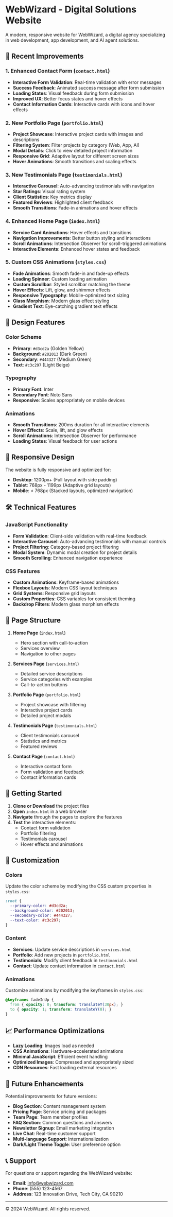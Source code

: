 # WebWizard - Digital Solutions Website

A modern, responsive website for WebWizard, a digital agency specializing in web development, app development, and AI agent solutions.

## 🚀 Recent Improvements

### 1. Enhanced Contact Form (`contact.html`)
- **Interactive Form Validation**: Real-time validation with error messages
- **Success Feedback**: Animated success message after form submission
- **Loading States**: Visual feedback during form submission
- **Improved UX**: Better focus states and hover effects
- **Contact Information Cards**: Interactive cards with icons and hover effects

### 2. New Portfolio Page (`portfolio.html`)
- **Project Showcase**: Interactive project cards with images and descriptions
- **Filtering System**: Filter projects by category (Web, App, AI)
- **Modal Details**: Click to view detailed project information
- **Responsive Grid**: Adaptive layout for different screen sizes
- **Hover Animations**: Smooth transitions and scaling effects

### 3. New Testimonials Page (`testimonials.html`)
- **Interactive Carousel**: Auto-advancing testimonials with navigation
- **Star Ratings**: Visual rating system
- **Client Statistics**: Key metrics display
- **Featured Reviews**: Highlighted client feedback
- **Smooth Transitions**: Fade-in animations and hover effects

### 4. Enhanced Home Page (`index.html`)
- **Service Card Animations**: Hover effects and transitions
- **Navigation Improvements**: Better button styling and interactions
- **Scroll Animations**: Intersection Observer for scroll-triggered animations
- **Interactive Elements**: Enhanced hover states and feedback

### 5. Custom CSS Animations (`styles.css`)
- **Fade Animations**: Smooth fade-in and fade-up effects
- **Loading Spinner**: Custom loading animation
- **Custom Scrollbar**: Styled scrollbar matching the theme
- **Hover Effects**: Lift, glow, and shimmer effects
- **Responsive Typography**: Mobile-optimized text sizing
- **Glass Morphism**: Modern glass effect styling
- **Gradient Text**: Eye-catching gradient text effects

## 🎨 Design Features

### Color Scheme
- **Primary**: `#d3cd2a` (Golden Yellow)
- **Background**: `#202013` (Dark Green)
- **Secondary**: `#444327` (Medium Green)
- **Text**: `#c3c297` (Light Beige)

### Typography
- **Primary Font**: Inter
- **Secondary Font**: Noto Sans
- **Responsive**: Scales appropriately on mobile devices

### Animations
- **Smooth Transitions**: 200ms duration for all interactive elements
- **Hover Effects**: Scale, lift, and glow effects
- **Scroll Animations**: Intersection Observer for performance
- **Loading States**: Visual feedback for user actions

## 📱 Responsive Design

The website is fully responsive and optimized for:
- **Desktop**: 1200px+ (Full layout with side padding)
- **Tablet**: 768px - 1199px (Adaptive grid layouts)
- **Mobile**: < 768px (Stacked layouts, optimized navigation)

## 🛠 Technical Features

### JavaScript Functionality
- **Form Validation**: Client-side validation with real-time feedback
- **Interactive Carousel**: Auto-advancing testimonials with manual controls
- **Project Filtering**: Category-based project filtering
- **Modal System**: Dynamic modal creation for project details
- **Smooth Scrolling**: Enhanced navigation experience

### CSS Features
- **Custom Animations**: Keyframe-based animations
- **Flexbox Layouts**: Modern CSS layout techniques
- **Grid Systems**: Responsive grid layouts
- **Custom Properties**: CSS variables for consistent theming
- **Backdrop Filters**: Modern glass morphism effects

## 📄 Page Structure

1. **Home Page** (`index.html`)
   - Hero section with call-to-action
   - Services overview
   - Navigation to other pages

2. **Services Page** (`services.html`)
   - Detailed service descriptions
   - Service categories with examples
   - Call-to-action buttons

3. **Portfolio Page** (`portfolio.html`)
   - Project showcase with filtering
   - Interactive project cards
   - Detailed project modals

4. **Testimonials Page** (`testimonials.html`)
   - Client testimonials carousel
   - Statistics and metrics
   - Featured reviews

5. **Contact Page** (`contact.html`)
   - Interactive contact form
   - Form validation and feedback
   - Contact information cards

## 🚀 Getting Started

1. **Clone or Download** the project files
2. **Open** `index.html` in a web browser
3. **Navigate** through the pages to explore the features
4. **Test** the interactive elements:
   - Contact form validation
   - Portfolio filtering
   - Testimonials carousel
   - Hover effects and animations

## 🔧 Customization

### Colors
Update the color scheme by modifying the CSS custom properties in `styles.css`:
```css
:root {
  --primary-color: #d3cd2a;
  --background-color: #202013;
  --secondary-color: #444327;
  --text-color: #c3c297;
}
```

### Content
- **Services**: Update service descriptions in `services.html`
- **Portfolio**: Add new projects in `portfolio.html`
- **Testimonials**: Modify client feedback in `testimonials.html`
- **Contact**: Update contact information in `contact.html`

### Animations
Customize animations by modifying the keyframes in `styles.css`:
```css
@keyframes fadeInUp {
  from { opacity: 0; transform: translateY(30px); }
  to { opacity: 1; transform: translateY(0); }
}
```

## 📈 Performance Optimizations

- **Lazy Loading**: Images load as needed
- **CSS Animations**: Hardware-accelerated animations
- **Minimal JavaScript**: Efficient event handling
- **Optimized Images**: Compressed and appropriately sized
- **CDN Resources**: Fast loading external resources

## 🌟 Future Enhancements

Potential improvements for future versions:
- **Blog Section**: Content management system
- **Pricing Page**: Service pricing and packages
- **Team Page**: Team member profiles
- **FAQ Section**: Common questions and answers
- **Newsletter Signup**: Email marketing integration
- **Live Chat**: Real-time customer support
- **Multi-language Support**: Internationalization
- **Dark/Light Theme Toggle**: User preference option

## 📞 Support

For questions or support regarding the WebWizard website:
- **Email**: info@webwizard.com
- **Phone**: (555) 123-4567
- **Address**: 123 Innovation Drive, Tech City, CA 90210

---

© 2024 WebWizard. All rights reserved. 